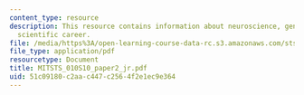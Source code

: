 ```yaml
---
content_type: resource
description: This resource contains information about neuroscience, gender, and a
  scientific career.
file: /media/https%3A/open-learning-course-data-rc.s3.amazonaws.com/sts-010-neuroscience-and-society-spring-2010/51c09180c2aac447c2564f2e1ec9e364_MITSTS_010S10_paper2_jr.pdf
file_type: application/pdf
resourcetype: Document
title: MITSTS_010S10_paper2_jr.pdf
uid: 51c09180-c2aa-c447-c256-4f2e1ec9e364
---
```

